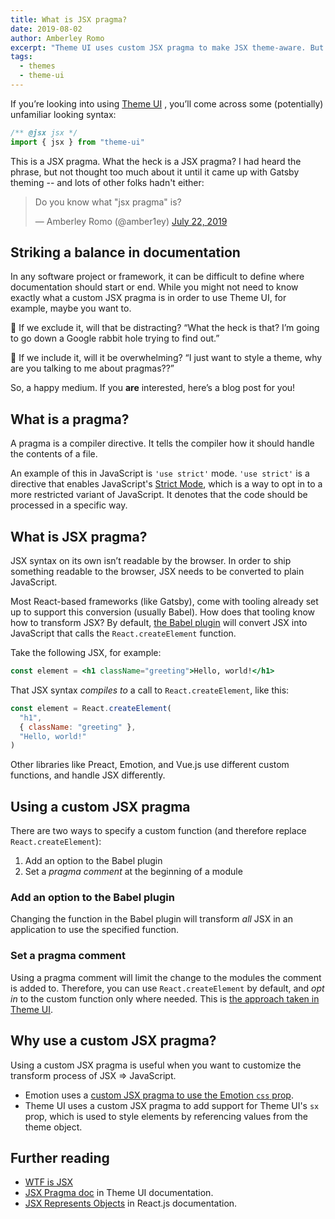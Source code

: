 ```yaml
---
title: What is JSX pragma?
date: 2019-08-02
author: Amberley Romo
excerpt: "Theme UI uses custom JSX pragma to make JSX theme-aware. But what is JSX pragma?"
tags:
  - themes
  - theme-ui
---
```


If you’re looking into using [Theme UI](https://theme-ui.com) , you’ll come across some (potentially) unfamiliar looking syntax:

```javascript
/** @jsx jsx */
import { jsx } from "theme-ui"
```

This is a JSX pragma. What the heck is a JSX pragma? I had heard the phrase, but not thought too much about it until it came up with Gatsby theming -- and lots of other folks hadn't either:

<blockquote class="twitter-tweet"><p lang="en" dir="ltr">Do you know what &quot;jsx pragma&quot; is?</p>&mdash; Amberley Romo (@amber1ey) <a href="https://twitter.com/amber1ey/status/1153382680916049921?ref_src=twsrc%5Etfw">July 22, 2019</a></blockquote>

## Striking a balance in documentation

In any software project or framework, it can be difficult to define where documentation should start or end. While you might not need to know exactly what a custom JSX pragma is in order to use Theme UI, for example, maybe you want to.

🤔 If we exclude it, will that be distracting? “What the heck is that? I’m going to go down a Google rabbit hole trying to find out.”

🤯 If we include it, will it be overwhelming? “I just want to style a theme, why are you talking to me about pragmas??”

So, a happy medium. If you **are** interested, here’s a blog post for you!

## What is a pragma?

A pragma is a compiler directive. It tells the compiler how it should handle the contents of a file.

An example of this in JavaScript is `'use strict'` mode. `'use strict'` is a directive that enables JavaScript's [Strict Mode](https://developer.mozilla.org/en-US/docs/Web/JavaScript/Reference/Strict_mode), which is a way to opt in to a more restricted variant of JavaScript. It denotes that the code should be processed in a specific way.

## What is JSX pragma?

JSX syntax on its own isn’t readable by the browser. In order to ship something readable to the browser, JSX needs to be converted to plain JavaScript.

Most React-based frameworks (like Gatsby), come with tooling already set up to support this conversion (usually Babel). How does that tooling know how to transform JSX? By default, [the Babel plugin](https://babeljs.io/docs/en/babel-plugin-transform-react-jsx) will convert JSX into JavaScript that calls the `React.createElement` function.

Take the following JSX, for example:

```jsx
const element = <h1 className="greeting">Hello, world!</h1>
```

That JSX syntax _compiles to_ a call to `React.createElement`, like this:

```javascript
const element = React.createElement(
  "h1",
  { className: "greeting" },
  "Hello, world!"
)
```

Other libraries like Preact, Emotion, and Vue.js use different custom functions, and handle JSX differently.

## Using a custom JSX pragma

There are two ways to specify a custom function (and therefore replace `React.createElement`):

1. Add an option to the Babel plugin
2. Set a _pragma comment_ at the beginning of a module

### Add an option to the Babel plugin

Changing the function in the Babel plugin will transform _all_ JSX in an application to use the specified function.

### Set a pragma comment

Using a pragma comment will limit the change to the modules the comment is added to. Therefore, you can use `React.createElement` by default, and _opt in_ to the custom function only where needed. This is [the approach taken in Theme UI](/docs/theme-ui/#adding-styles-to-elements).

## Why use a custom JSX pragma?

Using a custom JSX pragma is useful when you want to customize the transform process of JSX => JavaScript.

- Emotion uses a [custom JSX pragma to use the Emotion `css` prop](https://emotion.sh/docs/css-prop#jsx-pragma).
- Theme UI uses a custom JSX pragma to add support for Theme UI's `sx` prop, which is used to style elements by referencing values from the theme object.

## Further reading

- [WTF is JSX](https://jasonformat.com/wtf-is-jsx)
- [JSX Pragma doc](https://theme-ui.com/jsx-pragma) in Theme UI documentation.
- [JSX Represents Objects](https://reactjs.org/docs/introducing-jsx.html#jsx-represents-objects) in React.js documentation.
